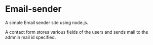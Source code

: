 # Email-sender

A simple Email sender site using node.js. 

A contact form stores various fields of the users and sends mail to the admnin mail id specified.
